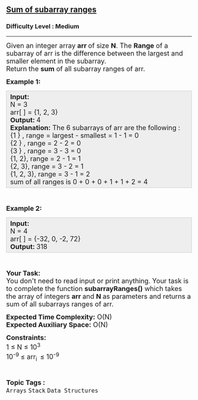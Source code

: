 <h2><a href="https://practice.geeksforgeeks.org/problems/sum-of-subarray-ranges/1">Sum of subarray ranges</a></h2><h3>Difficulty Level : Medium</h3><hr><div class="problems_problem_content__Xm_eO"><p><span style="font-size:18px">Given an integer array <strong>a</strong><strong>rr&nbsp;</strong>of size <strong>N</strong>.&nbsp;The <strong>Range</strong> of a subarray of arr is the difference between the largest and smaller element in the subarray.&nbsp;&nbsp;<br>
Return the <strong>sum</strong> of all subarray ranges of arr.</span></p>

<p><span style="font-size:18px"><strong>Example 1:</strong></span></p>

<div style="background: rgb(238, 238, 238); border: 1px solid rgb(204, 204, 204); padding: 5px 10px; --darkreader-inline-bgimage: initial; --darkreader-inline-bgcolor:#222426; --darkreader-inline-border-top:#3e4446; --darkreader-inline-border-right:#3e4446; --darkreader-inline-border-bottom:#3e4446; --darkreader-inline-border-left:#3e4446;"><span style="font-size:18px"><strong>Input:</strong><br>
N = 3<br>
arr[ ] = {1, 2, 3}<br>
<strong>Output:&nbsp;</strong>4<br>
<strong>Explanation:</strong>&nbsp;The 6 subarrays of arr are the following :<br>
{1 } , range = largest - smallest = 1 - 1 = 0&nbsp;<br>
{2 } , range = 2 - 2 = 0<br>
{3&nbsp;} , range = 3&nbsp;- 3&nbsp;= 0<br>
{1, 2}, range = 2&nbsp;- 1 = 1<br>
{2, 3}, range = 3 - 2&nbsp;= 1<br>
{1, 2, 3}, range = 3&nbsp;- 1 = 2<br>
sum of all ranges is 0 + 0 + 0 + 1 + 1&nbsp;+ 2 = 4</span></div>

<p>&nbsp;</p>

<p><span style="font-size:18px"><strong>Example 2:</strong></span></p>

<div style="background: rgb(238, 238, 238); border: 1px solid rgb(204, 204, 204); padding: 5px 10px; --darkreader-inline-bgimage: initial; --darkreader-inline-bgcolor:#222426; --darkreader-inline-border-top:#3e4446; --darkreader-inline-border-right:#3e4446; --darkreader-inline-border-bottom:#3e4446; --darkreader-inline-border-left:#3e4446;"><span style="font-size:18px"><strong>Input:</strong><br>
N = 4<br>
arr[ ] = {-32, 0, -2, 72}<br>
<strong>Output:&nbsp;</strong>318</span></div>

<p>&nbsp;</p>

<p><span style="font-size:18px"><strong>Your Task:</strong><br>
You don't need to read input or print anything. Your task is to complete the function <strong>subarrayRanges()</strong>&nbsp;which takes the&nbsp;array of&nbsp;integers&nbsp;<strong>arr </strong>and <strong>N&nbsp;</strong>as parameters and returns a sum of&nbsp;all subarrays ranges of arr.</span></p>

<p><span style="font-size:18px"><strong>Expected Time Complexity:</strong>&nbsp;O(N)<br>
<strong>Expected Auxiliary Space:</strong>&nbsp;O(N)</span></p>

<p><span style="font-size:18px"><strong>Constraints:</strong><br>
1 ≤ N ≤ 10<sup>3</sup><br>
10<sup>-9&nbsp;</sup>≤ arr<sub>i&nbsp; </sub>≤ 10<sup>-9</sup></span></p>
</div><br><p><span style=font-size:18px><strong>Topic Tags : </strong><br><code>Arrays</code>&nbsp;<code>Stack</code>&nbsp;<code>Data Structures</code>&nbsp;